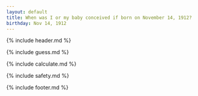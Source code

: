```yaml
---
layout: default
title: When was I or my baby conceived if born on November 14, 1912?
birthday: Nov 14, 1912
---
```


{% include header.md %}

{% include guess.md %}

{% include calculate.md %}

{% include safety.md %}

{% include footer.md %}



